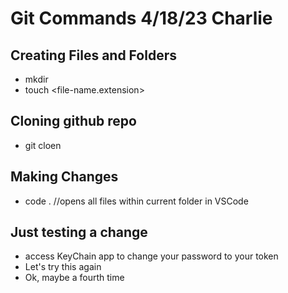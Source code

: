 # Git Commands 4/18/23 Charlie

## Creating Files and Folders
- mkdir <repo-name>
- touch <file-name.extension>

## Cloning github repo
- git cloen <github-repo-https-url>

## Making Changes
- code .  //opens all files within current folder in VSCode

## Just testing a change
- access KeyChain app to change your password to your token
- Let's try this again
- Ok, maybe a fourth time
